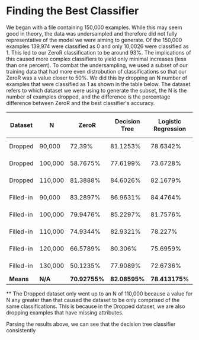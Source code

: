 
# Finding the Best Classifier

We began with a file containing 150,000 examples. While this may seem good in theory, the
data was undersampled and therefore did not fully representative of the model we were aiming to 
generate. Of the 150,000 examples 139,974 were classified as 0 and only 10,0026 were classified as 1. 
This led to our ZeroR classification to be around 93%. The implications of this caused
more complex classifiers to yield only minimal increases (less than one percent). To combat 
the undersampling, we used a subset of our training data that had more even distrobution of 
classifications so that our ZeroR was a value closer to 50%. We did this by dropping an N number of examples
that were classified as 1 as shown in the table below. The dataset refers to which dataset we were using to generate 
the subset, the N is the number of examples dropped, and the difference is the percentage difference between ZeroR and 
the best classifier's accuracy.


Dataset | N | ZeroR | Decision Tree | Logistic Regression | Naive Bayes | Multi-layer Perceptron | Best Classifier| Difference |
--------|---|-------|---------------|---------------------|-------------|------------------------|----------------|------------|
Dropped | 90,000 | 72.39% | 81.1253% |  78.6342% | 74.3987% | |Decision Tree |8.7353% |
Dropped | 100,000 | 58.7675% | 77.6199% |  73.6728% | 63.4547% | | Decision Tree | 18.8524% |
Dropped | 110,000 | 81.3888% | 84.6026% |  82.1679% | 44.887% | | Decision Tree | 3.2138% |
Filled-in | 90,000 | 83.2897% | 86.9631% |  84.4764% | 83.5081% | | Decision Tree | 3.6734% |
Filled-in | 100,000 | 79.9476% | 85.2297% |  81.7576% | 80.2836% | | Decision Tree | 5.2821% |
Filled-in | 110,000 | 74.9344% | 82.9321% |  78.227% | 75.5444% | | Decision Tree | 7.9977% |
Filled-in | 120,000 | 66.5789% | 80.306% |  75.6959% | 67.5923% | | Decision Tree | 13.7271% |
Filled-in | 130,000 | 50.1235% | 77.9089% |  72.6736% | 51.9126% | | Decision Tree | 27.7854% |
__Means__ | __N/A__ | __70.92755%__ | __82.08595%__ | __78.413175%__ | __67.697675%__ | | __N/A__ | __11.1584%__ |

 
 ** The Dropped dataset only went up to an N of 110,000 because a value for N any greater than that caused the dataset
 to be only comprised of the same classifications. This is because in the Dropped dataset, we are also dropping examples 
 that have missing attributes. 


Parsing the results above, we can see that the decision tree classifier consistently 